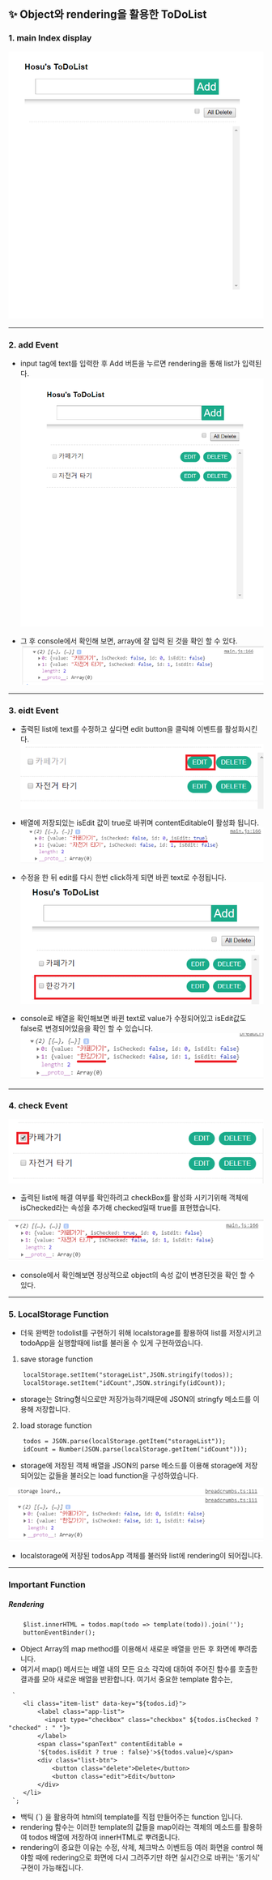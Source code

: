 ﻿
## ✨ Object와 rendering을 활용한 ToDoList 

### 1. main Index display
![mainIndex](./image/mainIndex.png)

---
### 2. add Event
- input tag에 text를 입력한 후 Add 버튼을 누르면 rendering을 통해
list가 입력된다.
![addEvent](./image/addText.png)


- 그 후 console에서 확인해 보면, array에 잘 입력 된 것을 확인 할 수 있다.
![addArray](./image/addArray.png)

---
### 3. eidt Event
- 출력된 list에 text를 수정하고 싶다면 edit button을 클릭해 이벤트를 활성화시킨다.
![editEvent](./image/editEvent.png)

- 배열에 저장되있는 isEdit 값이 true로 바뀌며 contentEditable이 활성화 됩니다.
![eidtEventArray](./image/editEventArray.png)

- 수정을 한 뒤 edit를 다시 한번 click하게 되면 바뀐 text로 수정됩니다.
![editFinish](./image/editFinish.png)

- console로 배열을 확인해보면 바뀐 text로 value가 수정되어있고 isEdit값도 false로 변경되어있음을 확인 할 수 있습니다.
![editFinishArray](./image/editFinishArray.png)
---
### 4. check Event
![checkEvent](./image/checkEvent.png)
- 출력된 list에 해결 여부를 확인하려고 checkBox를 활성화 시키기위해 객체에 isChecked라는 속성을 추가해 checked일때 true를 표현했습니다.

![checkEventArray](./image/checkEventArray.png)
- console에서 확인해보면 정상적으로 object의 속성 값이 변경된것을 확인 할 수 있다.
---
### 5. LocalStorage Function
- 더욱 완벽한 todolist를 구현하기 위해 localstorage를 활용하여 list를 저장시키고 todoApp을 실행할때에 list를 불러올 수 있게 구현하였습니다.
1) save storage function
~~~
    localStorage.setItem("storageList",JSON.stringify(todos));
    localStorage.setItem("idCount",JSON.stringify(idCount));
~~~
- storage는 String형식으로만 저장가능하기때문에 JSON의 stringfy 메소드를 이용해 저장합니다.

2) load storage function
~~~
    todos = JSON.parse(localStorage.getItem("storageList"));
    idCount = Number(JSON.parse(localStorage.getItem("idCount")));
~~~
- storage에 저장된 객체 배열을 JSON의 parse 메소드를 이용해 storage에 저장되어있는 값들을 불러오는 load function을 구성하였습니다.

![storageArray](./image/storageArray.png)
- localstorage에 저장된 todosApp 객체를 불러와 list에 rendering이 되어집니다.

---
### Important Function 
##### Rendering

~~~
    $list.innerHTML = todos.map(todo => template(todo)).join('');
    buttonEventBinder();
~~~
- Object Array의 map method를 이용해서 새로운 배열을 만든 후 화면에 뿌려줍니다. 
- 여기서 map() 메서드는 배열 내의 모든 요소 각각에 대하여 주어진 함수를 호출한 결과를 모아 새로운 배열을 반환합니다.
여기서 중요한 template 함수는,
~~~
 `
    <li class="item-list" data-key="${todos.id}">
        <label class="app-list">
          <input type="checkbox" class="checkbox" ${todos.isChecked ? "checked" : " "}>
        </label>
        <span class="spanText" contentEditable = 
        '${todos.isEdit ? true : false}'>${todos.value}</span>
        <div class="list-btn">
            <button class="delete">Delete</button>
            <button class="edit">Edit</button>
        </div>
    </li> 
 `;
~~~
- 백틱 (`) 을 활용하여 html의 template를 직접 만들어주는 function 입니다.
- rendering 함수는 이러한 template의 값들을 map이라는 객체의 메소드를 활용하여 todos 배열에 저장하여 innerHTML로 뿌려줍니다.
- rendering이 중요한 이유는 수정, 삭제, 체크박스 이벤트등 여러 화면을 control 해야할 때에 redering으로 화면에 다시 그려주기만 하면 실시간으로 바뀌는 '동기식' 구현이 가능해집니다.